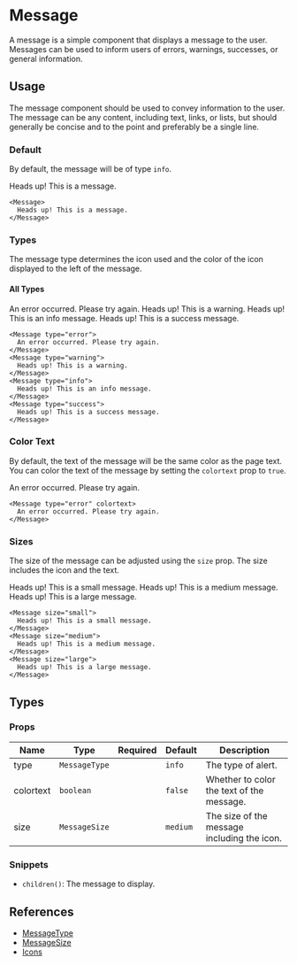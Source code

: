 <script>
import Message from '$lib/components/Message.svelte';
import DocsExample from '$lib/components/utils/DocsExample.svelte';
</script>

# Message

A message is a simple component that displays a message to the user. Messages can be used to inform users of errors, warnings, successes, or general information.

## Usage

The message component should be used to convey information to the user. The message can be any content, including text, links, or lists, but should generally be concise and to the point and preferably be a single line.

### Default

By default, the message will be of type `info`.

<DocsExample>
  <Message>
    Heads up! This is a message.
  </Message>
</DocsExample>

```svelte
<Message>
  Heads up! This is a message.
</Message>
```

### Types

The message type determines the icon used and the color of the icon displayed to the left of the message.

#### All Types

<DocsExample>
  <Message type="error">
    An error occurred. Please try again.
  </Message>
</DocsExample>
<DocsExample>
  <Message type="warning">
    Heads up! This is a warning.
  </Message>
</DocsExample>
<DocsExample>
  <Message type="info">
    Heads up! This is an info message.
  </Message>
</DocsExample>
<DocsExample>
  <Message type="success">
    Heads up! This is a success message.
  </Message>
</DocsExample>

```svelte
<Message type="error">
  An error occurred. Please try again.
</Message>
<Message type="warning">
  Heads up! This is a warning.
</Message>
<Message type="info">
  Heads up! This is an info message.
</Message>
<Message type="success">
  Heads up! This is a success message.
</Message>
```

### Color Text

By default, the text of the message will be the same color as the page text. You can color the text of the message by setting the `colortext` prop to `true`.

<DocsExample>
  <Message type="error" colortext>
    An error occurred. Please try again.
  </Message>
</DocsExample>

```svelte
<Message type="error" colortext>
  An error occurred. Please try again.
</Message>
```

### Sizes

The size of the message can be adjusted using the `size` prop. The size includes the icon and the text.

<DocsExample>
  <Message size="small">
    Heads up! This is a small message.
  </Message>
</DocsExample>
<DocsExample>
  <Message size="medium">
    Heads up! This is a medium message.
  </Message>
</DocsExample>
<DocsExample>
  <Message size="large">
    Heads up! This is a large message.
  </Message>
</DocsExample>

```svelte
<Message size="small">
  Heads up! This is a small message.
</Message>
<Message size="medium">
  Heads up! This is a medium message.
</Message>
<Message size="large">
  Heads up! This is a large message.
</Message>
```

## Types

### Props

| Name      | Type          | Required | Default  | Description                                 |
| --------- | ------------- | -------- | -------- | ------------------------------------------- |
| type      | `MessageType` |          | `info`   | The type of alert.                          |
| colortext | `boolean`     |          | `false`  | Whether to color the text of the message.   |
| size      | `MessageSize` |          | `medium` | The size of the message including the icon. |

### Snippets

- `children()`: The message to display.

## References

- [MessageType](/docs/types/message#messagetype)
- [MessageSize](/docs/types/message#messagesize)
- [Icons](/docs/design/icons)
